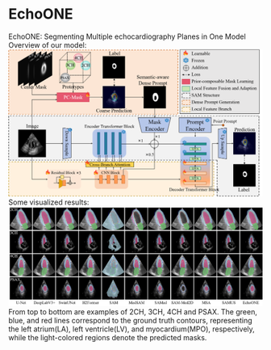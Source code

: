 # EchoONE
EchoONE: Segmenting Multiple echocardiography Planes in One Model  
Overview of our model: 
![image](https://github.com/a2502503/EchoONE/blob/main/images/over%20view.png)  
Some visualized results:  
![image](https://github.com/a2502503/EchoONE/blob/main/images/result1.png)  
From top to bottom are examples of 2CH, 3CH, 4CH and PSAX. The green, blue, and red lines correspond to the ground truth contours, representing the left atrium(LA), left ventricle(LV), and myocardium(MPO), respectively, while the light-colored regions denote the predicted masks.
